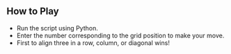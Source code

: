 ## How to Play
- Run the script using Python.
- Enter the number corresponding to the grid position to make your move.
- First to align three in a row, column, or diagonal wins!
